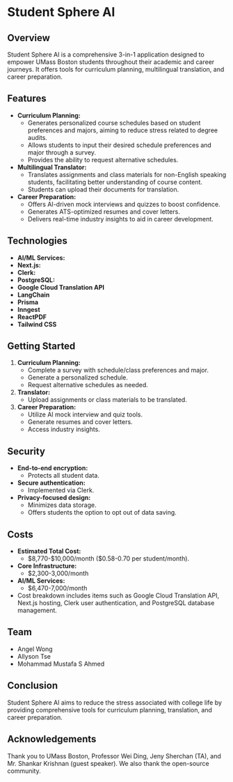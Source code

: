 # Student Sphere AI

## Overview

Student Sphere AI is a comprehensive 3-in-1 application designed to empower UMass Boston students throughout their academic and career journeys. It offers tools for curriculum planning, multilingual translation, and career preparation.

## Features

* **Curriculum Planning:**
    * Generates personalized course schedules based on student preferences and majors, aiming to reduce stress related to degree audits.
    * Allows students to input their desired schedule preferences and major through a survey.
    * Provides the ability to request alternative schedules.
* **Multilingual Translator:**
    * Translates assignments and class materials for non-English speaking students, facilitating better understanding of course content.
    * Students can upload their documents for translation.
* **Career Preparation:**
    * Offers AI-driven mock interviews and quizzes to boost confidence.
    * Generates ATS-optimized resumes and cover letters.
    * Delivers real-time industry insights to aid in career development.

## Technologies

* **AI/ML Services:**
* **Next.js:**
* **Clerk:**
* **PostgreSQL:**
* **Google Cloud Translation API**
* **LangChain**
* **Prisma**
* **Inngest**
* **ReactPDF**
* **Tailwind CSS**

## Getting Started

1.  **Curriculum Planning:**
    * Complete a survey with schedule/class preferences and major.
    * Generate a personalized schedule.
    * Request alternative schedules as needed.
2.  **Translator:**
    * Upload assignments or class materials to be translated.
3.  **Career Preparation:**
    * Utilize AI mock interview and quiz tools.
    * Generate resumes and cover letters.
    * Access industry insights.

## Security

* **End-to-end encryption:**
    * Protects all student data.
* **Secure authentication:**
    * Implemented via Clerk.
* **Privacy-focused design:**
    * Minimizes data storage.
    * Offers students the option to opt out of data saving.

## Costs

* **Estimated Total Cost:**
    * \$8,770-\$10,000/month (\$0.58-0.70 per student/month).
* **Core Infrastructure:**
    * \$2,300-3,000/month
* **AI/ML Services:**
    * \$6,470-7,000/month
* Cost breakdown includes items such as Google Cloud Translation API, Next.js hosting, Clerk user authentication, and PostgreSQL database management.

## Team

* Angel Wong
* Allyson Tse
* Mohammad Mustafa S Ahmed

## Conclusion

Student Sphere AI aims to reduce the stress associated with college life by providing comprehensive tools for curriculum planning, translation, and career preparation.


## Acknowledgements

Thank you to UMass Boston, Professor Wei Ding, Jeny Sherchan (TA), and Mr. Shankar Krishnan (guest speaker). We also thank the open-source community.
